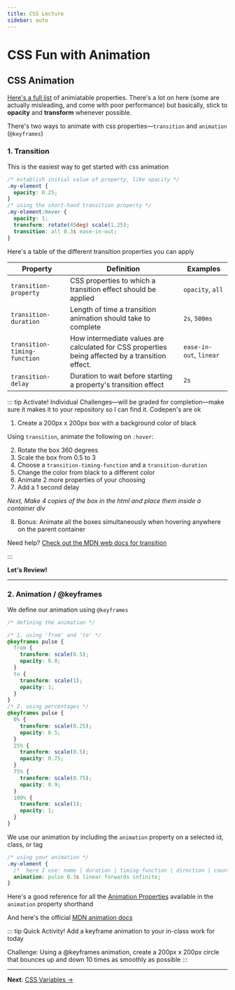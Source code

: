 ```yaml
---
title: CSS Lecture
sidebar: auto
---
```


# CSS Fun with Animation

## CSS Animation

[Here's a full list](https://developer.mozilla.org/en-US/docs/Web/CSS/CSS_animated_properties) of animiatable properties. There's a lot on here (some are actually misleading, and come with poor performance) but basically, stick to <b>opacity</b> and <b>transform</b> whenever possible.

There's two ways to animate with css properties—`transition` and `animation` (`@keyframes`)

### 1. Transition

This is the easiest way to get started with css animation

```css
/* establish initial value of property, like opacity */
.my-element {
  opacity: 0.25;
}
/* using the short-hand transition property */
.my-element:hover {
  opacity: 1;
  transform: rotate(45deg) scale(1.25);
  transition: all 0.3s ease-in-out;
}
```

Here's a table of the different transition properties you can apply

| Property                     | Definition                                                                                       | Examples                |
| ---------------------------- | ------------------------------------------------------------------------------------------------ | ----------------------- |
| `transition-property`        | CSS properties to which a transition effect should be applied                                    | `opacity`, `all`        |
| `transition-duration`        | Length of time a transition animation should take to complete                                    | `2s`, `500ms`           |
| `transition-timing-function` | How intermediate values are calculated for CSS properties being affected by a transition effect. | `ease-in-out`, `linear` |
| `transition-delay`           | Duration to wait before starting a property's transition effect                                  | `2s`                    |

::: tip Activate!
Individual Challenges—will be graded for completion—make sure it makes it to your repository so I can find it. Codepen's are ok

1. Create a 200px x 200px box with a background color of black

Using `transition`, animate the following on `:hover`:

2. Rotate the box 360 degrees
3. Scale the box from 0.5 to 3
4. Choose a `transition-timing-function` and a `transition-duration`
5. Change the color from black to a different color
6. Animate 2 more properties of your choosing
7. Add a 1 second delay

<i>Next, Make 4 copies of the box in the html and place them inside a container div</i>

8. Bonus: Animate all the boxes simultaneously when hovering anywhere on the parent container

Need help? [Check out the MDN web docs for transition](https://developer.mozilla.org/en-US/docs/Web/CSS/transition)

:::

<b>Let's Review!</b>

---

### 2. Animation / @keyframes

We define our animation using `@keyframes`

```css
/* defining the animation */

/* 1. using 'from' and 'to' */
@keyframes pulse {
  from {
    transform: scale(0.5);
    opacity: 0.8;
  }
  to {
    transform: scale(1);
    opacity: 1;
  }
}
/* 2. using percentages */
@keyframes pulse {
  0% {
    transform: scale(0.25);
    opacity: 0.5;
  }
  25% {
    transform: scale(0.5);
    opacity: 0.75;
  }
  75% {
    transform: scale(0.75);
    opacity: 0.9;
  }
  100% {
    transform: scale(1);
    opacity: 1;
  }
}
```

We use our animation by including the `animation` property on a selected id, class, or tag

```css
/* using your animation */
.my-element {
  /*  here I use: name | duration | timing-function | direction | count*/
  animation: pulse 0.3s linear forwards infinite;
}
```

Here's a good reference for all the [Animation Properties](https://www.sitepoint.com/how-to-get-started-with-css-animation/#animation-properties) available in the `animation` property shorthand

And here's the official [MDN animation docs](https://developer.mozilla.org/en-US/docs/Web/CSS/animation)

::: tip Quick Activity!
Add a keyframe animation to your in-class work for today

Challenge: Using a @keyframes animation, create a 200px x 200px circle that bounces up and down 10 times as smoothly as possible
:::

---

<b>Next</b>: [CSS Variables →](./lesson-5b)
